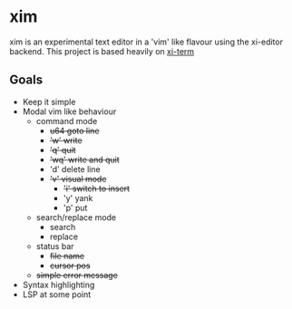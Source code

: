 # xim
xim is an experimental text editor in a 'vim' like flavour using the xi-editor backend.
This project is based heavily on [xi-term](https://github.com/xi-frontend/xi-term)

## Goals
 * Keep it simple
 * Modal vim like behaviour
    * command mode
        * ~~u64 goto line~~
        * ~~'w' write~~
        * ~~'q' quit~~
        * ~~'wq' write and quit~~
        * 'd' delete line
        * ~~'v' visual mode~~
            * ~~'i' switch to insert~~
            * 'y' yank
            * 'p' put
    * search/replace mode
        * search
        * replace
    * status bar
        * ~~file name~~
        * ~~cursor pos~~
    * ~~simple error message~~
 * Syntax highlighting
 * LSP at some point

